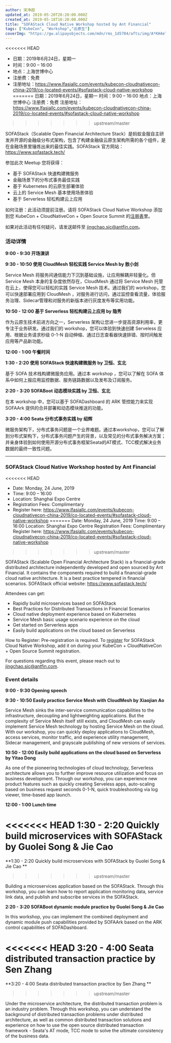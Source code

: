 ```yaml
---
author: 宋净超
updated_at: 2019-05-20T20:20:00.000Z
created_at: 2019-05-18T10:20:00.000Z
title: "SOFAStack Cloud Native Workshop hosted by Ant Financial"
tags: ["KubeCon", "Workshop","云原生"]
coverImg: "https://gw.alipayobjects.com/mdn/rms_1d5704/afts/img/A*KH4eT5Ye1wEAAAAAAAAAAABjARQnAQ"
---
```


<<<<<<< HEAD
- 日期：2019年6月24日，星期一
- 时间：9:00 – 16:00
- 地点：上海世博中心
- 注册费：免费
- 注册地址：https://www.lfasiallc.com/events/kubecon-cloudnativecon-china-2019/co-located-events/#sofastack-cloud-native-workshop
=======
日期：2019年6月24日，星期一
时间：9:00 – 16:00
地点：上海世博中心
注册费：免费
注册地址：https://www.lfasiallc.com/events/kubecon-cloudnativecon-china-2019/co-located-events/#sofastack-cloud-native-workshop
>>>>>>> upstream/master

SOFAStack（Scalable Open Financial Architecture Stack）是蚂蚁金服自主研发并开源的金融级分布式架构，包含了构建金融级云原生架构所需的各个组件，是在金融场景里锤炼出来的最佳实践。SOFAStack 官方网站：https://www.sofastack.tech/

参加此次 Meetup 您将获得：

- 基于 SOFAStack 快速构建微服务
- 金融场景下的分布式事务最佳实践
- 基于 Kubernetes 的云原生部署体验
- 云上的 Service Mesh 基本使用场景体验
- 基于 Serverless 轻松构建云上应用

如何注册：此活动须提前注册。请将 SOFAStack Cloud Native Workshop 添加到您 KubeCon + CloudNativeCon + Open Source Summit 的[注册表](https://www.lfasiallc.com/events/kubecon-cloudnativecon-china-2019/register/)里。

如果对此活动有任何疑问，请发送邮件至 [jingchao.sjc@antfin.com](mailto:jingchao.sjc@antfin.com)。

### 活动详情

**9:00 - 9:30 开场演讲**

**9:30 - 10:50 使用 CloudMesh 轻松实践 Service Mesh by 敖小剑**

Service Mesh 将服务间通信能力下沉到基础设施，让应用解耦并轻量化。但 Service Mesh 本身的复杂度依然存在，CloudMesh 通过将 Service Mesh 托管在云上，使得您可以轻松的实践 Service Mesh 技术。通过我们的 workshop，您可以快速部署应用到 CloudMesh ，对服务进行访问，通过监控查看流量，体验服务治理、Sidecar管理和对服务的新版本进行灰度发布等实用功能。

**10:50 - 12:00 基于 Serverless 轻松构建云上应用 by 隐秀**

作为云原生技术前进方向之一，Serverless 架构让您进一步提高资源利用率，更专注于业务研发。通过我们的 workshop，您可以体验到快速创建 Serveless 应用、根据业务请求秒级 0-1-N 自动伸缩、通过日志查看器快速排错、按时间触发应用等产品新功能。

**12:00 - 1:00 午餐时间**

**1:30 - 2:20 使用 SOFAStack 快速构建微服务 by 卫恒、玄北**

基于 SOFA 技术栈构建微服务应用。通过本 workshop ，您可以了解在 SOFA 体系中如何上报应用监控数据、服务链路数据以及发布及订阅服务。

**2:20 - 3:20 SOFABoot 动态模块实践 by 卫恒、玄北**

在本 workshop 中，您可以基于 SOFADashboard 的 ARK 管控能力来实现 SOFAArk 提供的合并部署和动态模块推送的功能。

**3:20 - 4:00 Seata 分布式事务实践 by 绍辉**

微服务架构下，分布式事务问题是一个业界难题。通过本workshop，您可以了解到分布式架构下，分布式事务问题产生的背景，以及常见的分布式事务解决方案；并亲身体验到如何使用开源分布式事务框架Seata的AT模式、TCC模式解决业务数据的最终一致性问题。

---

### SOFAStack Cloud Native Workshop hosted by Ant Financial

<<<<<<< HEAD
- Date: Monday, 24 June, 2019
- Time: 9:00 – 16:00
- Location: Shanghai Expo Centre
- Registration Fees: Complimentary
- Register here: https://www.lfasiallc.com/events/kubecon-cloudnativecon-china-2019/co-located-events/#sofastack-cloud-native-workshop
=======
Date: Monday, 24 June, 2019
Time: 9:00 – 16:00
Location: Shanghai Expo Centre
Registration Fees: Complimentary
Register here: https://www.lfasiallc.com/events/kubecon-cloudnativecon-china-2019/co-located-events/#sofastack-cloud-native-workshop
>>>>>>> upstream/master

SOFAStack (Scalable Open Financial Architecture Stack) is a financial-grade distributed architecture independently developed and open sourced by Ant Financial. It contains the components required to build a financial-grade cloud native architecture. It is a best practice tempered in financial scenarios. SOFAStack official website: https://www.sofastack.tech/

Attendees can get:

- Rapidly build microservices based on SOFAStack
- Best Practices for Distributed Transactions in Financial Scenarios
- Cloud native deployment experience based on Kubernetes
- Service Mesh basic usage scenario experience on the cloud
- Get started on Serverless apps
- Easily build applications on the cloud based on Serverless

How to Register: Pre-registration is required. To [register](https://www.lfasiallc.com/events/kubecon-cloudnativecon-china-2019/register/) for SOFAStack Cloud Native Workshop, add it on during your KubeCon + CloudNativeCon + Open Source Summit registration.

For questions regarding this event, please reach out to [jingchao.sjc@antfin.com](mailto:jingchao.sjc@antfin.com).

### Event details

**9:00 - 9:30 Opening speech**

**9:30 - 10:50 Easily practice Service Mesh with CloudMesh by Xiaojian Ao**

Service Mesh sinks the inter-service communication capabilities to the infrastructure, decoupling and lightweighting applications. But the complexity of Service Mesh itself still exists, and CloudMesh can easily implement Service Mesh technology by hosting Service Mesh on the cloud. With our workshop, you can quickly deploy applications to CloudMesh, access services, monitor traffic, and experience utility management, Sidecar management, and grayscale publishing of new versions of services.

**10:50 - 12:00 Easily build applications on the cloud based on Serverless by Yitao Dong**

As one of the pioneering technologies of cloud technology, Serverless architecture allows you to further improve resource utilization and focus on business development. Through our workshop, you can experience new product features such as quickly creating Serveless apps, auto-scaling based on business request seconds 0-1-N, quick troubleshooting via log viewer, time-based app launch.

**12:00 - 1:00 Lunch time**

<<<<<<< HEAD
**1:30 - 2:20 Quickly build microservices with SOFAStack by Guolei Song & Jie Cao**
=======
**1:30 - 2:20 Quickly build microservices with SOFAStack by Guolei Song & Jie Cao **
>>>>>>> upstream/master

Building a microservices application based on the SOFAStack. Through this workshop, you can learn how to report application monitoring data, service link data, and publish and subscribe services in the SOFAStack.

**2:20 - 3:20 SOFABoot dynamic module practice by Guolei Song & Jie Cao**

In this workshop, you can implement the combined deployment and dynamic module push capabilities provided by SOFAArk based on the ARK control capabilities of SOFADashboard.

<<<<<<< HEAD
**3:20 - 4:00 Seata distributed transaction practice by Sen Zhang**
=======
**3:20 - 4:00 Seata distributed transaction practice by Sen Zhang **
>>>>>>> upstream/master

Under the microservice architecture, the distributed transaction problem is an industry problem. Through this workshop, you can understand the background of distributed transaction problems under distributed architecture, as well as common distributed transaction solutions and experience on how to use the open source distributed transaction framework - Seata's AT mode, TCC mode to solve the ultimate  consistency of the business data.